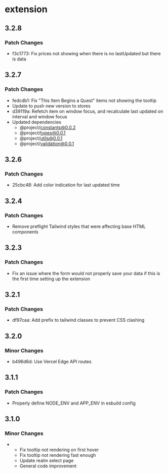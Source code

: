 # extension

## 3.2.8

### Patch Changes

- f3c1773: Fix prices not showing when there is no lastUpdated but there is data

## 3.2.7

### Patch Changes

- fedcdb1: Fix "This Item Begins a Quest" items not showing the tooltip
- Update to push new version to stores
- d39119a: Refetch item on window focus, and recalculate last updated on interval and window focus
- Updated dependencies
  - @project/constants@0.0.2
  - @project/types@0.0.1
  - @project/utils@0.0.1
  - @project/validation@0.0.1

## 3.2.6

### Patch Changes

- 25cbc48: Add color indication for last updated time

## 3.2.4

### Patch Changes

- Remove preflight Tailwind styles that were affecting base HTML components

## 3.2.3

### Patch Changes

- Fix an issue where the form would not properly save your data if this is the first time setting up the extension

## 3.2.1

### Patch Changes

- df97caa: Add prefix to tailwind classes to prevent CSS clashing

## 3.2.0

### Minor Changes

- b496d6d: Use Vercel Edge API routes

## 3.1.1

### Patch Changes

- Properly define NODE_ENV and APP_ENV in esbuild config

## 3.1.0

### Minor Changes

- - Fix tooltip not rendering on first hover
  - Fix tooltip not rendering fast enough
  - Update realm select page
  - General code improvement
